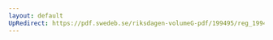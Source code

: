 ```yaml
---
layout: default
UpRedirect: https://pdf.swedeb.se/riksdagen-volumeG-pdf/199495/reg_199495/reg_199495_0237.pdf
---
```

